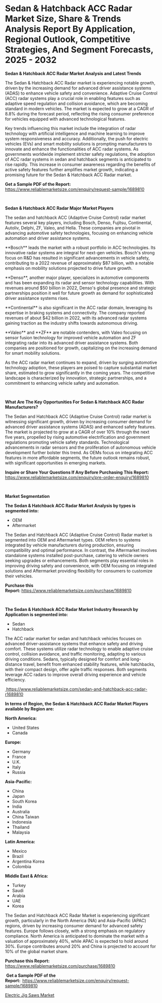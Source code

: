<p><h1>Sedan & Hatchback ACC Radar Market Size, Share & Trends Analysis Report By Application, Regional Outlook, Competitive Strategies, And Segment Forecasts, 2025 - 2032</h1></p><p><strong>Sedan & Hatchback ACC Radar Market Analysis and Latest Trends</strong></p>
<p><p>The Sedan & Hatchback ACC Radar market is experiencing notable growth, driven by the increasing demand for advanced driver assistance systems (ADAS) to enhance vehicle safety and convenience. Adaptive Cruise Control (ACC) radar systems play a crucial role in enabling features such as adaptive speed regulation and collision avoidance, which are becoming standard in modern vehicles. The market is expected to grow at a CAGR of 8.8% during the forecast period, reflecting the rising consumer preference for vehicles equipped with advanced technological features.</p><p>Key trends influencing this market include the integration of radar technology with artificial intelligence and machine learning to improve system responsiveness and accuracy. Additionally, the push for electric vehicles (EVs) and smart mobility solutions is prompting manufacturers to innovate and enhance the functionalities of ACC radar systems. As governments worldwide implement stricter safety regulations, the adoption of ACC radar systems in sedan and hatchback segments is anticipated to rise rapidly. This increase in consumer awareness regarding the benefits of active safety features further amplifies market growth, indicating a promising future for the Sedan & Hatchback ACC Radar market.</p></p>
<p><strong>Get a Sample PDF of the Report:&nbsp;</strong> <a href="https://www.reliablemarketsize.com/enquiry/request-sample/1689810?utm_campaign=2005&utm_medium=2&utm_source=Github&utm_content=ia&utm_term=07012025&utm_id=sedan-hatchback-acc-radar">https://www.reliablemarketsize.com/enquiry/request-sample/1689810</a></p>
<p>&nbsp;</p>
<p><strong>Sedan & Hatchback ACC Radar Major Market Players</strong></p>
<p><p>The sedan and hatchback ACC (Adaptive Cruise Control) radar market features several key players, including Bosch, Denso, Fujitsu, Continental, Autoliv, Delphi, ZF, Valeo, and Hella. These companies are pivotal in advancing automotive safety technologies, focusing on enhancing vehicle automation and driver assistance systems.</p><p>**Bosch** leads the market with a robust portfolio in ACC technologies. Its innovative radar systems are integral for next-gen vehicles. Bosch's strong focus on R&D has resulted in significant advancements in vehicle safety, contributing to a 2022 revenue of approximately $87 billion, with a notable emphasis on mobility solutions projected to drive future growth.</p><p>**Denso**, another major player, specializes in automotive components and has been expanding its radar and sensor technology capabilities. With revenues around $50 billion in 2022, Denso's global presence and strategic partnerships position it well for future growth as demand for sophisticated driver assistance systems rises.</p><p>**Continental** is also significant in the ACC radar domain, leveraging its expertise in braking systems and connectivity. The company reported revenues of about $42 billion in 2022, with its advanced radar systems gaining traction as the industry shifts towards autonomous driving.</p><p>**Valeo** and **ZF** are notable contenders, with Valeo focusing on sensor fusion technology for improved vehicle automation and ZF integrating radar into its advanced driver assistance systems. Both companies are positioned for growth, capitalizing on the increasing demand for smart mobility solutions.</p><p>As the ACC radar market continues to expand, driven by surging automotive technology adoption, these players are poised to capture substantial market share, estimated to grow significantly in the coming years. The competitive landscape is characterized by innovation, strategic partnerships, and a commitment to enhancing vehicle safety and automation.</p></p>
<p>&nbsp;</p>
<p><strong>What Are The Key Opportunities For Sedan & Hatchback ACC Radar Manufacturers?</strong></p>
<p><p>The Sedan and Hatchback ACC (Adaptive Cruise Control) radar market is witnessing significant growth, driven by increasing consumer demand for advanced driver assistance systems (ADAS) and enhanced safety features. The market is projected to grow at a CAGR of over 10% through the next five years, propelled by rising automotive electrification and government regulations promoting vehicle safety standards. Technological advancements in radar sensors and the proliferation of autonomous vehicle development further bolster this trend. As OEMs focus on integrating ACC features in more affordable segments, the future outlook remains robust, with significant opportunities in emerging markets.</p></p>
<p><strong>Inquire or Share Your Questions If Any Before Purchasing This Report:</strong> <a href="https://www.reliablemarketsize.com/enquiry/pre-order-enquiry/1689810?utm_campaign=2005&utm_medium=2&utm_source=Github&utm_content=ia&utm_term=07012025&utm_id=sedan-hatchback-acc-radar">https://www.reliablemarketsize.com/enquiry/pre-order-enquiry/1689810</a></p>
<p>&nbsp;</p>
<p><strong>Market Segmentation</strong></p>
<p><strong>The Sedan & Hatchback ACC Radar Market Analysis by types is segmented into:</strong></p>
<p><ul><li>OEM</li><li>Aftermarket</li></ul></p>
<p><p>The Sedan and Hatchback ACC (Adaptive Cruise Control) Radar market is segmented into OEM and Aftermarket types. OEM refers to systems integrated by vehicle manufacturers during production, ensuring compatibility and optimal performance. In contrast, the Aftermarket involves standalone systems installed post-purchase, catering to vehicle owners seeking upgrades or enhancements. Both segments play essential roles in improving driving safety and convenience, with OEM focusing on integrated solutions and Aftermarket providing flexibility for consumers to customize their vehicles.</p></p>
<p><strong>Purchase this Report:&nbsp;</strong><a href="https://www.reliablemarketsize.com/purchase/1689810?utm_campaign=2005&utm_medium=2&utm_source=Github&utm_content=ia&utm_term=07012025&utm_id=sedan-hatchback-acc-radar">https://www.reliablemarketsize.com/purchase/1689810</a></p>
<p>&nbsp;</p>
<p><strong>The Sedan & Hatchback ACC Radar Market Industry Research by Application is segmented into:</strong></p>
<p><ul><li>Sedan</li><li>Hatchback</li></ul></p>
<p><p>The ACC radar market for sedan and hatchback vehicles focuses on advanced driver-assistance systems that enhance safety and driving comfort. These systems utilize radar technology to enable adaptive cruise control, collision avoidance, and traffic monitoring, adapting to various driving conditions. Sedans, typically designed for comfort and long-distance travel, benefit from enhanced stability features, while hatchbacks, with their compact design, offer agile traffic responses. Both segments leverage ACC radars to improve overall driving experience and vehicle efficiency.</p></p>
<p><a href="https://www.reliablemarketsize.com/sedan-and-hatchback-acc-radar-r1689810?utm_campaign=2005&utm_medium=2&utm_source=Github&utm_content=ia&utm_term=07012025&utm_id=sedan-hatchback-acc-radar">&nbsp;https://www.reliablemarketsize.com/sedan-and-hatchback-acc-radar-r1689810</a></p>
<p><strong>In terms of Region, the Sedan & Hatchback ACC Radar Market Players available by Region are:</strong></p>
<p>
    <p> <strong> North America: </strong>
        <ul>
            <li>United States</li>
            <li>Canada</li>
        </ul>
        </p> 
    <p> <strong> Europe: </strong>
        <ul>
            <li>Germany</li>
            <li>France</li>
            <li>U.K.</li>
            <li>Italy</li>
            <li>Russia</li>
        </ul>
        </p> 
    <p> <strong> Asia-Pacific: </strong>
        <ul>
            <li>China</li>
            <li>Japan</li>
            <li>South Korea</li>
            <li>India</li>
            <li>Australia</li>
            <li>China Taiwan</li>
            <li>Indonesia</li>
            <li>Thailand</li>
            <li>Malaysia</li>
        </ul>
        </p> 
    <p> <strong> Latin America: </strong>
        <ul>
            <li>Mexico</li>
            <li>Brazil</li>
            <li>Argentina Korea</li>
            <li>Colombia</li>
        </ul>
        </p> 
    <p> <strong> Middle East & Africa: </strong>
        <ul>
            <li>Turkey</li>
            <li>Saudi</li>
            <li>Arabia</li>
            <li>UAE</li>
            <li>Korea</li>
        </ul>
    </p>
    </p>
<p><p>The Sedan and Hatchback ACC Radar Market is experiencing significant growth, particularly in the North America (NA) and Asia-Pacific (APAC) regions, driven by increasing consumer demand for advanced safety features. Europe follows closely, with a strong emphasis on regulatory compliance. North America is anticipated to dominate the market with a valuation of approximately 40%, while APAC is expected to hold around 30%. Europe contributes around 20% and China is projected to account for 10% of the global market share.</p></p>
<p><strong>Purchase this Report: </strong><a href="https://www.reliablemarketsize.com/purchase/1689810?utm_campaign=2005&utm_medium=2&utm_source=Github&utm_content=ia&utm_term=07012025&utm_id=sedan-hatchback-acc-radar">https://www.reliablemarketsize.com/purchase/1689810</a></p>
<p>&nbsp;<strong>Get a Sample PDF of the Report:&nbsp;&nbsp;</strong><a href="https://www.reliablemarketsize.com/enquiry/request-sample/1689810?utm_campaign=2005&utm_medium=2&utm_source=Github&utm_content=ia&utm_term=07012025&utm_id=sedan-hatchback-acc-radar">https://www.reliablemarketsize.com/enquiry/request-sample/1689810</a></p>
<p><strong></strong></p>
<p><p><a href="https://github.com/lylyparadise/Market-Research-Report-List-5/blob/main/electric-jig-saws-market.md?utm_campaign=2005&utm_medium=2&utm_source=Github&utm_content=ia&utm_term=07012025&utm_id=sedan-hatchback-acc-radar">Electric Jig Saws Market</a></p></p>